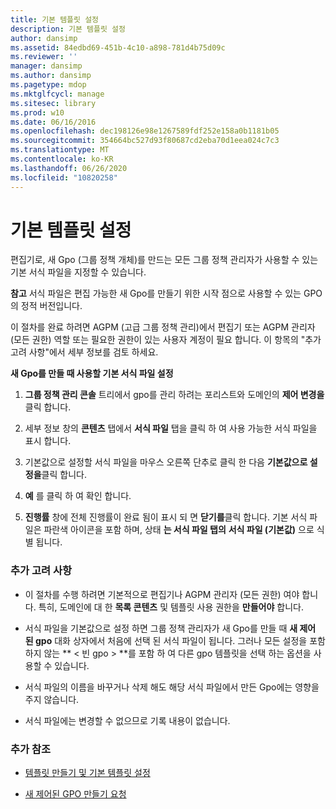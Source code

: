 ```yaml
---
title: 기본 템플릿 설정
description: 기본 템플릿 설정
author: dansimp
ms.assetid: 84edbd69-451b-4c10-a898-781d4b75d09c
ms.reviewer: ''
manager: dansimp
ms.author: dansimp
ms.pagetype: mdop
ms.mktglfcycl: manage
ms.sitesec: library
ms.prod: w10
ms.date: 06/16/2016
ms.openlocfilehash: dec198126e98e1267589fdf252e158a0b1181b05
ms.sourcegitcommit: 354664bc527d93f80687cd2eba70d1eea024c7c3
ms.translationtype: MT
ms.contentlocale: ko-KR
ms.lasthandoff: 06/26/2020
ms.locfileid: "10820258"
---
```

# 기본 템플릿 설정


편집기로, 새 Gpo (그룹 정책 개체)를 만드는 모든 그룹 정책 관리자가 사용할 수 있는 기본 서식 파일을 지정할 수 있습니다.

**참고**  서식 파일은 편집 가능한 새 Gpo를 만들기 위한 시작 점으로 사용할 수 있는 GPO의 정적 버전입니다.

 

이 절차를 완료 하려면 AGPM (고급 그룹 정책 관리)에서 편집기 또는 AGPM 관리자 (모든 권한) 역할 또는 필요한 권한이 있는 사용자 계정이 필요 합니다. 이 항목의 "추가 고려 사항"에서 세부 정보를 검토 하세요.

**새 Gpo를 만들 때 사용할 기본 서식 파일 설정**

1.  **그룹 정책 관리 콘솔** 트리에서 gpo를 관리 하려는 포리스트와 도메인의 **제어 변경을** 클릭 합니다.

2.  세부 정보 창의 **콘텐츠** 탭에서 **서식 파일** 탭을 클릭 하 여 사용 가능한 서식 파일을 표시 합니다.

3.  기본값으로 설정할 서식 파일을 마우스 오른쪽 단추로 클릭 한 다음 **기본값으로 설정을**클릭 합니다.

4.  **예** 를 클릭 하 여 확인 합니다.

5.  **진행률** 창에 전체 진행률이 완료 됨이 표시 되 면 **닫기를**클릭 합니다. 기본 서식 파일은 파란색 아이콘을 포함 하며, 상태 **는 서식 파일 탭의** **서식 파일 (기본값)** 으로 식별 됩니다.

### 추가 고려 사항

-   이 절차를 수행 하려면 기본적으로 편집기나 AGPM 관리자 (모든 권한) 여야 합니다. 특히, 도메인에 대 한 **목록 콘텐츠** 및 템플릿 사용 권한을 **만들어야** 합니다.

-   서식 파일을 기본값으로 설정 하면 그룹 정책 관리자가 새 Gpo를 만들 때 **새 제어 된 gpo** 대화 상자에서 처음에 선택 된 서식 파일이 됩니다. 그러나 모든 설정을 포함 하지 않는 ** &lt; 빈 gpo &gt; **를 포함 하 여 다른 gpo 템플릿을 선택 하는 옵션을 사용할 수 있습니다.

-   서식 파일의 이름을 바꾸거나 삭제 해도 해당 서식 파일에서 만든 Gpo에는 영향을 주지 않습니다.

-   서식 파일에는 변경할 수 없으므로 기록 내용이 없습니다.

### 추가 참조

-   [템플릿 만들기 및 기본 템플릿 설정](creating-a-template-and-setting-a-default-template-agpm30ops.md)

-   [새 제어된 GPO 만들기 요청](request-the-creation-of-a-new-controlled-gpo-agpm30ops.md)

 

 






